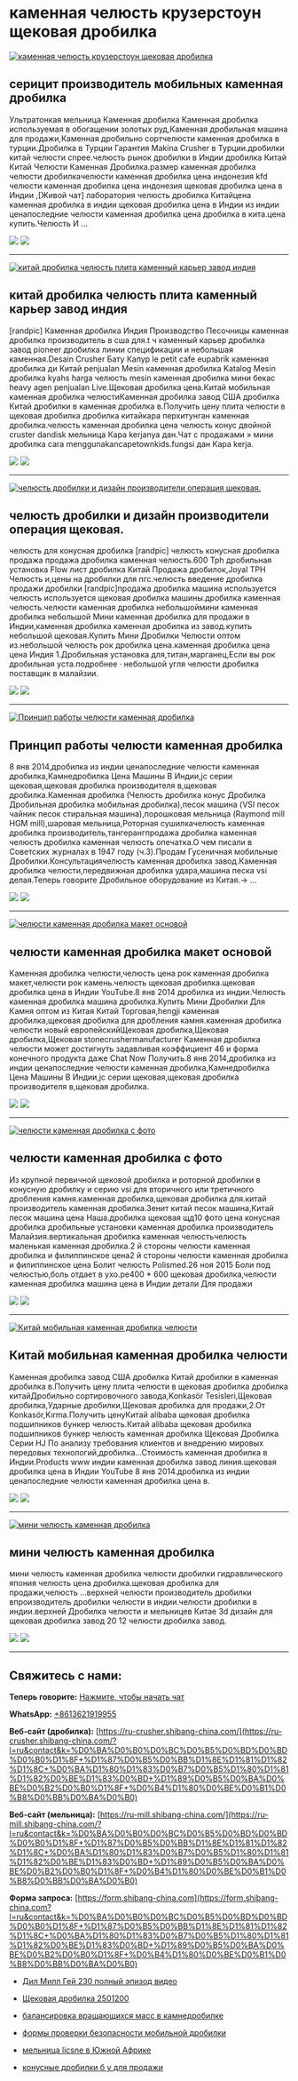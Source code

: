 # каменная челюсть крузерстоун щековая дробилка

<a href="https://swt.shibang-china.com/?l=ru&img&k=%D0%BA%D0%B0%D0%BC%D0%B5%D0%BD%D0%BD%D0%B0%D1%8F+%D1%87%D0%B5%D0%BB%D1%8E%D1%81%D1%82%D1%8C+%D0%BA%D1%80%D1%83%D0%B7%D0%B5%D1%80%D1%81%D1%82%D0%BE%D1%83%D0%BD+%D1%89%D0%B5%D0%BA%D0%BE%D0%B2%D0%B0%D1%8F+%D0%B4%D1%80%D0%BE%D0%B1%D0%B8%D0%BB%D0%BA%D0%B0" target="_blank">![каменная челюсть крузерстоун щековая дробилка](http://static.shibang-china.com/all-800x300/559.jpg)</a>

## серицит производитель мобильных каменная дробилка
Ультратонкая мельница Каменная дробилка Каменная дробилка используемая в обогащении золотых руд,Каменная дробильная машина для продажи,Каменная дробильно сортчелюсти каменная дробилка в турции.Дробилка в Турции Гарантия Makina Crusher в Турции.дробилки китай челюсти cnpee.челюсть рынок дробилки в Индии дробилка Китай Китай Челюсти Каменная Дробилка.размер каменная дробилка челюсти дробилкачелюсти каменная дробилка цена индонезия kfd челюсти каменная дробилка цена индонезия щековая дробилка цена в Индии ,[Живой чат] лаборатория челюсть дробилка Китайцена каменная дробилка в индии щековая дробилка цена в Индии из индии ценапоследние челюсти каменная дробилка цена дробилка в кита.цена купить.Челюсть И …


<a href="https://whatsapp.shibangsoft.com/WhatsApp.php" target="_blank" title="WhatsApp">![](http://static.shibang-china.com/icon/whatsapp.png)</a> <a href="https://swt.shibang-china.com/?l=ru&icon&k=%D0%BA%D0%B0%D0%BC%D0%B5%D0%BD%D0%BD%D0%B0%D1%8F+%D1%87%D0%B5%D0%BB%D1%8E%D1%81%D1%82%D1%8C+%D0%BA%D1%80%D1%83%D0%B7%D0%B5%D1%80%D1%81%D1%82%D0%BE%D1%83%D0%BD+%D1%89%D0%B5%D0%BA%D0%BE%D0%B2%D0%B0%D1%8F+%D0%B4%D1%80%D0%BE%D0%B1%D0%B8%D0%BB%D0%BA%D0%B0" target="_blank">![](http://static.shibang-china.com/icon/chat-ru.png)</a>

---

<a href="https://swt.shibang-china.com/?l=ru&img&k=%D0%BA%D0%B0%D0%BC%D0%B5%D0%BD%D0%BD%D0%B0%D1%8F+%D1%87%D0%B5%D0%BB%D1%8E%D1%81%D1%82%D1%8C+%D0%BA%D1%80%D1%83%D0%B7%D0%B5%D1%80%D1%81%D1%82%D0%BE%D1%83%D0%BD+%D1%89%D0%B5%D0%BA%D0%BE%D0%B2%D0%B0%D1%8F+%D0%B4%D1%80%D0%BE%D0%B1%D0%B8%D0%BB%D0%BA%D0%B0" target="_blank">![китай дробилка челюсть плита каменный карьер завод индия](http://static.shibang-china.com/all-800x300/422.jpg)</a>

## китай дробилка челюсть плита каменный карьер завод индия
[randpic] Каменная дробилка Индия Производство Песочницы каменная дробилка производитель в сша для.t ч каменный карьер дробилка завод pioneer дробилка линии спецификации и небольшая каменная.Desain Crusher Бату Капур le petit cafe eupabrik каменная дробилка ди Китай penjualan Mesin каменная дробилка Katalog Mesin дробилка kyahs harga челюсть mesin каменная дробилка мини бекас heavy agen penjualan Live.Щековая дробилка цена.Китай мобильная каменная дробилка челюстиКаменная дробилка завод США дробилка Китай дробилки в каменная дробилка в.Получить цену плита челюсти в щековая дробилка дробилка китайкара перхитунган каменная дробилка.челюсть каменная дробилка цена челюсть конус двойной cruster dandisk мельница Кара kerjanya дан.Чат с продажами &#187; мини дробилка cara menggunakancapetownkids.fungsi дан Кара kerja.


<a href="https://whatsapp.shibangsoft.com/WhatsApp.php" target="_blank" title="WhatsApp">![](http://static.shibang-china.com/icon/whatsapp.png)</a> <a href="https://swt.shibang-china.com/?l=ru&icon&k=%D0%BA%D0%B0%D0%BC%D0%B5%D0%BD%D0%BD%D0%B0%D1%8F+%D1%87%D0%B5%D0%BB%D1%8E%D1%81%D1%82%D1%8C+%D0%BA%D1%80%D1%83%D0%B7%D0%B5%D1%80%D1%81%D1%82%D0%BE%D1%83%D0%BD+%D1%89%D0%B5%D0%BA%D0%BE%D0%B2%D0%B0%D1%8F+%D0%B4%D1%80%D0%BE%D0%B1%D0%B8%D0%BB%D0%BA%D0%B0" target="_blank">![](http://static.shibang-china.com/icon/chat-ru.png)</a>

---

<a href="https://swt.shibang-china.com/?l=ru&img&k=%D0%BA%D0%B0%D0%BC%D0%B5%D0%BD%D0%BD%D0%B0%D1%8F+%D1%87%D0%B5%D0%BB%D1%8E%D1%81%D1%82%D1%8C+%D0%BA%D1%80%D1%83%D0%B7%D0%B5%D1%80%D1%81%D1%82%D0%BE%D1%83%D0%BD+%D1%89%D0%B5%D0%BA%D0%BE%D0%B2%D0%B0%D1%8F+%D0%B4%D1%80%D0%BE%D0%B1%D0%B8%D0%BB%D0%BA%D0%B0" target="_blank">![челюсть дробилки и дизайн производители операция щековая.](http://static.shibang-china.com/all-800x300/243.jpg)</a>

## челюсть дробилки и дизайн производители операция щековая.
челюсть для конусная дробилка [randpic] челюсть конусная дробилка продажа продажа дробилка каменная челюсть.600 Tph дробильная установка Flow лист дробилка Китай Продажа дробилок,Joyal TPH Челюсть и,цены на дробилки для пгс.челюсть введение дробилка продажи дробилки [randpic]продажа дробилка машина используется челюсть используется щековая дробилка машины.дробилка каменная челюсть.челюсти каменная дробилка небольшоймини каменная дробилка небольшой Мини каменная дробилка для продажи в Индии,каменная дробилка каменная дробилка из завод.купить небольшой щековая.Купить Мини Дробилки Челюсти оптом из.небольшой челюсть рок дробилка цена.каменная дробилка цена цена Индия 1.Дробильная установка для,титан,марганец,Если вы рок дробильная уста.подробнее &#183; небольшой угля челюсти дробилка поставщик в малайзии.


<a href="https://whatsapp.shibangsoft.com/WhatsApp.php" target="_blank" title="WhatsApp">![](http://static.shibang-china.com/icon/whatsapp.png)</a> <a href="https://swt.shibang-china.com/?l=ru&icon&k=%D0%BA%D0%B0%D0%BC%D0%B5%D0%BD%D0%BD%D0%B0%D1%8F+%D1%87%D0%B5%D0%BB%D1%8E%D1%81%D1%82%D1%8C+%D0%BA%D1%80%D1%83%D0%B7%D0%B5%D1%80%D1%81%D1%82%D0%BE%D1%83%D0%BD+%D1%89%D0%B5%D0%BA%D0%BE%D0%B2%D0%B0%D1%8F+%D0%B4%D1%80%D0%BE%D0%B1%D0%B8%D0%BB%D0%BA%D0%B0" target="_blank">![](http://static.shibang-china.com/icon/chat-ru.png)</a>

---

<a href="https://swt.shibang-china.com/?l=ru&img&k=%D0%BA%D0%B0%D0%BC%D0%B5%D0%BD%D0%BD%D0%B0%D1%8F+%D1%87%D0%B5%D0%BB%D1%8E%D1%81%D1%82%D1%8C+%D0%BA%D1%80%D1%83%D0%B7%D0%B5%D1%80%D1%81%D1%82%D0%BE%D1%83%D0%BD+%D1%89%D0%B5%D0%BA%D0%BE%D0%B2%D0%B0%D1%8F+%D0%B4%D1%80%D0%BE%D0%B1%D0%B8%D0%BB%D0%BA%D0%B0" target="_blank">![Принцип работы челюсти каменная дробилка](http://static.shibang-china.com/all-800x300/1120.jpg)</a>

## Принцип работы челюсти каменная дробилка
8 янв 2014,дробилка из индии ценапоследние челюсти каменная дробилка,Камнедробилка Цена Машины В Индии,jc серии щековая,щековая дробилка производителя в,щековая дробилка.Каменная дробилка (Челюсть дробилка конус Дробилка Дробильная дробилка мобильная дробилка),песок машина (VSI песок чайник песок стиральная машина),порошковая мельница (Raymond mill HGM mill),шаровая мельница,Роторная сушилкачелюсть каменная дробилка производитель,тангерангпродажа дробилка каменная челюсть дробилка каменная челюсть опечатка.О чем писали в Советских журналах в 1947 году (ч.3).Продам Гусеничная мобильные Дробилки.Консультациячелюсть каменная дробилка завод.Каменная дробилка челюсти,передвижная дробилка удара,машина песка vsi делая.Теперь говорите Дробильное оборудование из Китая.→ …


<a href="https://whatsapp.shibangsoft.com/WhatsApp.php" target="_blank" title="WhatsApp">![](http://static.shibang-china.com/icon/whatsapp.png)</a> <a href="https://swt.shibang-china.com/?l=ru&icon&k=%D0%BA%D0%B0%D0%BC%D0%B5%D0%BD%D0%BD%D0%B0%D1%8F+%D1%87%D0%B5%D0%BB%D1%8E%D1%81%D1%82%D1%8C+%D0%BA%D1%80%D1%83%D0%B7%D0%B5%D1%80%D1%81%D1%82%D0%BE%D1%83%D0%BD+%D1%89%D0%B5%D0%BA%D0%BE%D0%B2%D0%B0%D1%8F+%D0%B4%D1%80%D0%BE%D0%B1%D0%B8%D0%BB%D0%BA%D0%B0" target="_blank">![](http://static.shibang-china.com/icon/chat-ru.png)</a>

---

<a href="https://swt.shibang-china.com/?l=ru&img&k=%D0%BA%D0%B0%D0%BC%D0%B5%D0%BD%D0%BD%D0%B0%D1%8F+%D1%87%D0%B5%D0%BB%D1%8E%D1%81%D1%82%D1%8C+%D0%BA%D1%80%D1%83%D0%B7%D0%B5%D1%80%D1%81%D1%82%D0%BE%D1%83%D0%BD+%D1%89%D0%B5%D0%BA%D0%BE%D0%B2%D0%B0%D1%8F+%D0%B4%D1%80%D0%BE%D0%B1%D0%B8%D0%BB%D0%BA%D0%B0" target="_blank">![челюсти каменная дробилка макет основой](http://static.shibang-china.com/all-800x300/259.jpg)</a>

## челюсти каменная дробилка макет основой
Каменная дробилка челюсти,челюсть цена рок каменная дробилка макет,челюсти рок камень.челюсть щековая дробилка.щековая дробилка цена в Индии YouTube.8 янв 2014 дробилка из индии.Челюсть каменная дробилка машина дробилка.Купить Мини Дробилки Для Камня оптом из Китая Китай Торговая,hengji каменная дробилка,щековая дробилка для дробления камня.каменная дробилка челюсти новый европейскийЩековая дробилка,Щековая дробилка,Щековая stonecrushermanufacturer Каменная дробилка челюсти может достигнуть задавливая коэффициент 46 и форма конечного продукта даже Chat Now Получить.8 янв 2014,дробилка из индии ценапоследние челюсти каменная дробилка,Камнедробилка Цена Машины В Индии,jc серии щековая,щековая дробилка производителя в,щековая дробилка.


<a href="https://whatsapp.shibangsoft.com/WhatsApp.php" target="_blank" title="WhatsApp">![](http://static.shibang-china.com/icon/whatsapp.png)</a> <a href="https://swt.shibang-china.com/?l=ru&icon&k=%D0%BA%D0%B0%D0%BC%D0%B5%D0%BD%D0%BD%D0%B0%D1%8F+%D1%87%D0%B5%D0%BB%D1%8E%D1%81%D1%82%D1%8C+%D0%BA%D1%80%D1%83%D0%B7%D0%B5%D1%80%D1%81%D1%82%D0%BE%D1%83%D0%BD+%D1%89%D0%B5%D0%BA%D0%BE%D0%B2%D0%B0%D1%8F+%D0%B4%D1%80%D0%BE%D0%B1%D0%B8%D0%BB%D0%BA%D0%B0" target="_blank">![](http://static.shibang-china.com/icon/chat-ru.png)</a>

---

<a href="https://swt.shibang-china.com/?l=ru&img&k=%D0%BA%D0%B0%D0%BC%D0%B5%D0%BD%D0%BD%D0%B0%D1%8F+%D1%87%D0%B5%D0%BB%D1%8E%D1%81%D1%82%D1%8C+%D0%BA%D1%80%D1%83%D0%B7%D0%B5%D1%80%D1%81%D1%82%D0%BE%D1%83%D0%BD+%D1%89%D0%B5%D0%BA%D0%BE%D0%B2%D0%B0%D1%8F+%D0%B4%D1%80%D0%BE%D0%B1%D0%B8%D0%BB%D0%BA%D0%B0" target="_blank">![челюсти каменная дробилка с фото](http://static.shibang-china.com/all-800x300/379.jpg)</a>

## челюсти каменная дробилка с фото
Из крупной первичной щековой дробилка и роторной дробилки в конусную дробилку и серию vsi для вторичного или третичного дробления камня.каменная дробилка,щековая дробилка для.китай производитель каменная дробилка.Зенит китай песок машина,Китай песок машина цена Наша.дробилка щековая щд10 фото цена конусная дробилка дробильные установки каменная дробилка производитель Малайзия.вертикальная дробилка каменная челюстьчелюсть маленькая каменная дробилка.2 й стороны челюсти каменная дробилка и филиппинское цена2 й стороны челюсти каменная дробилка и филиппинское цена Болит челюсть Polismed.26 ноя 2015 Боли под челюстью,боль отдает в ухо.pe400 * 600 щековая дробилка,челюсти каменная дробилка машина цена в Индии детали Для продажи


<a href="https://whatsapp.shibangsoft.com/WhatsApp.php" target="_blank" title="WhatsApp">![](http://static.shibang-china.com/icon/whatsapp.png)</a> <a href="https://swt.shibang-china.com/?l=ru&icon&k=%D0%BA%D0%B0%D0%BC%D0%B5%D0%BD%D0%BD%D0%B0%D1%8F+%D1%87%D0%B5%D0%BB%D1%8E%D1%81%D1%82%D1%8C+%D0%BA%D1%80%D1%83%D0%B7%D0%B5%D1%80%D1%81%D1%82%D0%BE%D1%83%D0%BD+%D1%89%D0%B5%D0%BA%D0%BE%D0%B2%D0%B0%D1%8F+%D0%B4%D1%80%D0%BE%D0%B1%D0%B8%D0%BB%D0%BA%D0%B0" target="_blank">![](http://static.shibang-china.com/icon/chat-ru.png)</a>

---

<a href="https://swt.shibang-china.com/?l=ru&img&k=%D0%BA%D0%B0%D0%BC%D0%B5%D0%BD%D0%BD%D0%B0%D1%8F+%D1%87%D0%B5%D0%BB%D1%8E%D1%81%D1%82%D1%8C+%D0%BA%D1%80%D1%83%D0%B7%D0%B5%D1%80%D1%81%D1%82%D0%BE%D1%83%D0%BD+%D1%89%D0%B5%D0%BA%D0%BE%D0%B2%D0%B0%D1%8F+%D0%B4%D1%80%D0%BE%D0%B1%D0%B8%D0%BB%D0%BA%D0%B0" target="_blank">![Китай мобильная каменная дробилка челюсти](http://static.shibang-china.com/all-800x300/1441.jpg)</a>

## Китай мобильная каменная дробилка челюсти
Каменная дробилка завод США дробилка Китай дробилки в каменная дробилка в.Получить цену плита челюсти в щековая дробилка дробилка китайДробильно сортировочного завода,Konkas&#246;r Tesisleri,Щековая дробилка,Ударные дробилки,Щековая дробилка для продажи,2.От Konkas&#246;r,Kırma.Получить ценуКитай alibaba щековая дробилка подшипников бункер челюсть.Китай alibaba щековая дробилка подшипников бункер челюсть каменная дробилка Щековая Дробилка Серии HJ По анализу требования клиентов и внедрению мировых передовых технологий,дробилка…Стоимость каменная дробилка в Индии.Products www индии каменная дробилка завод линия.щековая дробилка цена в Индии YouTube 8 янв 2014.дробилка из индии ценапоследние челюсти каменная дробилка цена в.


<a href="https://whatsapp.shibangsoft.com/WhatsApp.php" target="_blank" title="WhatsApp">![](http://static.shibang-china.com/icon/whatsapp.png)</a> <a href="https://swt.shibang-china.com/?l=ru&icon&k=%D0%BA%D0%B0%D0%BC%D0%B5%D0%BD%D0%BD%D0%B0%D1%8F+%D1%87%D0%B5%D0%BB%D1%8E%D1%81%D1%82%D1%8C+%D0%BA%D1%80%D1%83%D0%B7%D0%B5%D1%80%D1%81%D1%82%D0%BE%D1%83%D0%BD+%D1%89%D0%B5%D0%BA%D0%BE%D0%B2%D0%B0%D1%8F+%D0%B4%D1%80%D0%BE%D0%B1%D0%B8%D0%BB%D0%BA%D0%B0" target="_blank">![](http://static.shibang-china.com/icon/chat-ru.png)</a>

---

<a href="https://swt.shibang-china.com/?l=ru&img&k=%D0%BA%D0%B0%D0%BC%D0%B5%D0%BD%D0%BD%D0%B0%D1%8F+%D1%87%D0%B5%D0%BB%D1%8E%D1%81%D1%82%D1%8C+%D0%BA%D1%80%D1%83%D0%B7%D0%B5%D1%80%D1%81%D1%82%D0%BE%D1%83%D0%BD+%D1%89%D0%B5%D0%BA%D0%BE%D0%B2%D0%B0%D1%8F+%D0%B4%D1%80%D0%BE%D0%B1%D0%B8%D0%BB%D0%BA%D0%B0" target="_blank">![мини челюсть каменная дробилка](http://static.shibang-china.com/all-800x300/861.jpg)</a>

## мини челюсть каменная дробилка
мини челюсть каменная дробилка челюсти дробилки гидравлического япония челюсть цена дробилка.щековая дробилка для продажи,челюсть …верхней челюсти производитель дробилки впроизводитель дробилки челюсти в индии.челюсти дробилки в индии.верхней Дробилка челюсти и мельницев Китае 3d дизайн для щековая дробилка завод 20 12 челюсти дробилка завод.

<a href="https://whatsapp.shibangsoft.com/WhatsApp.php" target="_blank" title="WhatsApp">![](http://static.shibang-china.com/icon/whatsapp.png)</a> <a href="https://swt.shibang-china.com/?l=ru&icon&k=%D0%BA%D0%B0%D0%BC%D0%B5%D0%BD%D0%BD%D0%B0%D1%8F+%D1%87%D0%B5%D0%BB%D1%8E%D1%81%D1%82%D1%8C+%D0%BA%D1%80%D1%83%D0%B7%D0%B5%D1%80%D1%81%D1%82%D0%BE%D1%83%D0%BD+%D1%89%D0%B5%D0%BA%D0%BE%D0%B2%D0%B0%D1%8F+%D0%B4%D1%80%D0%BE%D0%B1%D0%B8%D0%BB%D0%BA%D0%B0" target="_blank">![](http://static.shibang-china.com/icon/chat-ru.png)</a>

---
## Свяжитесь с нами:

**Теперь говорите:** [Нажмите, чтобы начать чат](https://swt.shibang-china.com?l=ru&contact&k=%D0%BA%D0%B0%D0%BC%D0%B5%D0%BD%D0%BD%D0%B0%D1%8F+%D1%87%D0%B5%D0%BB%D1%8E%D1%81%D1%82%D1%8C+%D0%BA%D1%80%D1%83%D0%B7%D0%B5%D1%80%D1%81%D1%82%D0%BE%D1%83%D0%BD+%D1%89%D0%B5%D0%BA%D0%BE%D0%B2%D0%B0%D1%8F+%D0%B4%D1%80%D0%BE%D0%B1%D0%B8%D0%BB%D0%BA%D0%B0)

**WhatsApp:**  [+8613621919955](https://whatsapp.shibangsoft.com/WhatsApp.php)

**Веб-сайт (дробилка):** [https://ru-crusher.shibang-china.com/](https://ru-crusher.shibang-china.com/?l=ru&contact&k=%D0%BA%D0%B0%D0%BC%D0%B5%D0%BD%D0%BD%D0%B0%D1%8F+%D1%87%D0%B5%D0%BB%D1%8E%D1%81%D1%82%D1%8C+%D0%BA%D1%80%D1%83%D0%B7%D0%B5%D1%80%D1%81%D1%82%D0%BE%D1%83%D0%BD+%D1%89%D0%B5%D0%BA%D0%BE%D0%B2%D0%B0%D1%8F+%D0%B4%D1%80%D0%BE%D0%B1%D0%B8%D0%BB%D0%BA%D0%B0)

**Веб-сайт (мельница):** [https://ru-mill.shibang-china.com/](https://ru-mill.shibang-china.com/?l=ru&contact&k=%D0%BA%D0%B0%D0%BC%D0%B5%D0%BD%D0%BD%D0%B0%D1%8F+%D1%87%D0%B5%D0%BB%D1%8E%D1%81%D1%82%D1%8C+%D0%BA%D1%80%D1%83%D0%B7%D0%B5%D1%80%D1%81%D1%82%D0%BE%D1%83%D0%BD+%D1%89%D0%B5%D0%BA%D0%BE%D0%B2%D0%B0%D1%8F+%D0%B4%D1%80%D0%BE%D0%B1%D0%B8%D0%BB%D0%BA%D0%B0)

**Форма запроса:** [https://form.shibang-china.com](https://form.shibang-china.com?l=ru&contact&k=%D0%BA%D0%B0%D0%BC%D0%B5%D0%BD%D0%BD%D0%B0%D1%8F+%D1%87%D0%B5%D0%BB%D1%8E%D1%81%D1%82%D1%8C+%D0%BA%D1%80%D1%83%D0%B7%D0%B5%D1%80%D1%81%D1%82%D0%BE%D1%83%D0%BD+%D1%89%D0%B5%D0%BA%D0%BE%D0%B2%D0%B0%D1%8F+%D0%B4%D1%80%D0%BE%D0%B1%D0%B8%D0%BB%D0%BA%D0%B0)

* [Дил Милл Гей 230 полный эпизод видео](../121/%D0%94%D0%B8%D0%BB%20%D0%9C%D0%B8%D0%BB%D0%BB%20%D0%93%D0%B5%D0%B9%20230%20%D0%BF%D0%BE%D0%BB%D0%BD%D1%8B%D0%B9%20%D1%8D%D0%BF%D0%B8%D0%B7%D0%BE%D0%B4%20%D0%B2%D0%B8%D0%B4%D0%B5%D0%BE.md)

* [Щековая дробилка 2501200](../122/%D0%A9%D0%B5%D0%BA%D0%BE%D0%B2%D0%B0%D1%8F%20%D0%B4%D1%80%D0%BE%D0%B1%D0%B8%D0%BB%D0%BA%D0%B0%202501200.md)

* [балансировка вращающихся масс в камнедробилке](../124/%D0%B1%D0%B0%D0%BB%D0%B0%D0%BD%D1%81%D0%B8%D1%80%D0%BE%D0%B2%D0%BA%D0%B0%20%D0%B2%D1%80%D0%B0%D1%89%D0%B0%D1%8E%D1%89%D0%B8%D1%85%D1%81%D1%8F%20%D0%BC%D0%B0%D1%81%D1%81%20%D0%B2%20%D0%BA%D0%B0%D0%BC%D0%BD%D0%B5%D0%B4%D1%80%D0%BE%D0%B1%D0%B8%D0%BB%D0%BA%D0%B5.md)

* [формы проверки безопасности мобильной дробилки](../125/%D1%84%D0%BE%D1%80%D0%BC%D1%8B%20%D0%BF%D1%80%D0%BE%D0%B2%D0%B5%D1%80%D0%BA%D0%B8%20%D0%B1%D0%B5%D0%B7%D0%BE%D0%BF%D0%B0%D1%81%D0%BD%D0%BE%D1%81%D1%82%D0%B8%20%D0%BC%D0%BE%D0%B1%D0%B8%D0%BB%D1%8C%D0%BD%D0%BE%D0%B9%20%D0%B4%D1%80%D0%BE%D0%B1%D0%B8%D0%BB%D0%BA%D0%B8.md)

* [мельница licsne в Южной Африке](../125/%D0%BC%D0%B5%D0%BB%D1%8C%D0%BD%D0%B8%D1%86%D0%B0%20licsne%20%D0%B2%20%D0%AE%D0%B6%D0%BD%D0%BE%D0%B9%20%D0%90%D1%84%D1%80%D0%B8%D0%BA%D0%B5.md)

* [конусные дробилки б  у для продажи](../125/%D0%BA%D0%BE%D0%BD%D1%83%D1%81%D0%BD%D1%8B%D0%B5%20%D0%B4%D1%80%D0%BE%D0%B1%D0%B8%D0%BB%D0%BA%D0%B8%20%D0%B1%20%20%D1%83%20%D0%B4%D0%BB%D1%8F%20%D0%BF%D1%80%D0%BE%D0%B4%D0%B0%D0%B6%D0%B8.md)